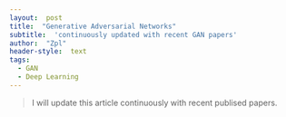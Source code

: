 ```yaml
---
layout:  post
title:  "Generative Adversarial Networks"
subtitle:  'continuously updated with recent GAN papers'
author:  "Zpl"
header-style:  text
tags:
  - GAN
  - Deep Learning
---
```


>I will update this article continuously with recent publised papers.
